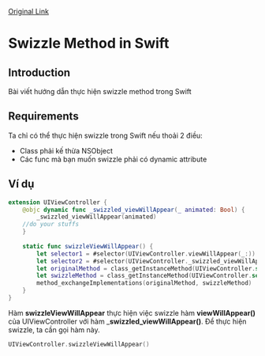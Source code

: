[Original Link](https://medium.com/@m.delgiudice/swizzle-method-in-swift-8af664ffe77a)

# Swizzle Method in Swift
## Introduction
Bài viết hướng dẫn thực hiện swizzle method trong Swift

## Requirements
Ta chỉ có thể thực hiện swizzle trong Swift nếu thoải 2 điều:
* Class phải kế thừa NSObject
* Các func mà bạn muốn swizzle phải có dynamic attribute

## Ví dụ

```swift
extension UIViewController {
    @objc dynamic func _swizzled_viewWillAppear(_ animated: Bool) {
        _swizzled_viewWillAppear(animated)
    //do your stuffs
    }
    
    static func swizzleViewWillAppear() {
        let selector1 = #selector(UIViewController.viewWillAppear(_:))
        let selector2 = #selector(UIViewController._swizzled_viewWillAppear(_:))
        let originalMethod = class_getInstanceMethod(UIViewController.self, selector1)!
        let swizzleMethod = class_getInstanceMethod(UIViewController.self, selector2)!
        method_exchangeImplementations(originalMethod, swizzleMethod)
    }
}
```

Hàm __swizzleViewWillAppear__ thực hiện việc swizzle hàm __viewWillAppear()__ của UIViewController với hàm ___swizzled_viewWillAppear()__.
Để thực hiện swizzle, ta cần gọi hàm này.

```swift
UIViewController.swizzleViewWillAppear()
```